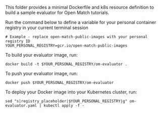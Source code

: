 This folder provides a minimal Dockerfile and k8s resource definition to build a sample evaluator for Open Match tutorials.

Run the command below to define a variable for your personal container registry in your current terminal session
```
# Example - replace open-match-public-images with your personal registry ID
YOUR_PERSONAL_REGISTRY=gcr.io/open-match-public-images
```

To build your evaluator image, run:
```
docker build -t $YOUR_PERSONAL_REGISTRY/om-evaluator .
```

To push your evaluator image, run:
```
docker push $YOUR_PERSONAL_REGISTRY/om-evaluator
```

To deploy your Docker image into your Kubernetes cluster, run:
```
sed "s|registry_placeholder|$YOUR_PERSONAL_REGISTRY|g" om-evaluator.yaml | kubectl apply -f -
```
